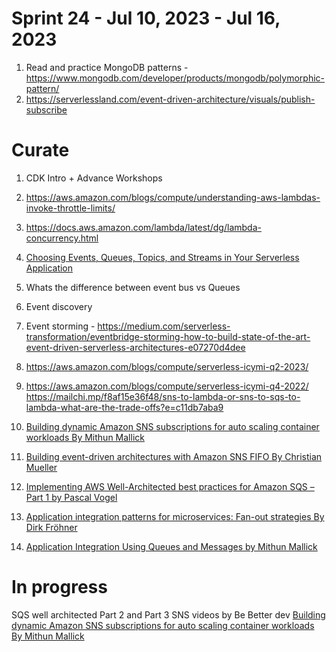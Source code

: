<h1>Sprint 24 - Jul 10, 2023 - Jul 16, 2023</h1>

1. Read and practice MongoDB patterns - https://www.mongodb.com/developer/products/mongodb/polymorphic-pattern/
2. https://serverlessland.com/event-driven-architecture/visuals/publish-subscribe

# Curate

1. CDK Intro + Advance Workshops
2. https://aws.amazon.com/blogs/compute/understanding-aws-lambdas-invoke-throttle-limits/
3. https://docs.aws.amazon.com/lambda/latest/dg/lambda-concurrency.html
3. [Choosing Events, Queues, Topics, and Streams in Your Serverless Application](https://pages.awscloud.com/Choosing-Events-Queues-Topics-and-Streams-in-Your-Serverless-Application_2020_0420-SRV_OD.html)
4. Whats the difference between event bus vs Queues
5. Event discovery
8. Event storming -
https://medium.com/serverless-transformation/eventbridge-storming-how-to-build-state-of-the-art-event-driven-serverless-architectures-e07270d4dee
9. https://aws.amazon.com/blogs/compute/serverless-icymi-q2-2023/
10. https://aws.amazon.com/blogs/compute/serverless-icymi-q4-2022/
https://mailchi.mp/f8af15e36f48/sns-to-lambda-or-sns-to-sqs-to-lambda-what-are-the-trade-offs?e=c11db7aba9
11. [Building dynamic Amazon SNS subscriptions for auto scaling container workloads By Mithun Mallick](https://aws.amazon.com/blogs/compute/building-dynamic-amazon-sns-subscriptions-for-auto-scaling-container-workloads/)
12. [Building event-driven architectures with Amazon SNS FIFO By Christian Mueller](https://aws.amazon.com/blogs/compute/building-event-driven-architectures-with-amazon-sns-fifo/)
13. [Implementing AWS Well-Architected best practices for Amazon SQS – Part 1 by Pascal Vogel ](https://aws.amazon.com/blogs/compute/implementing-aws-well-architected-best-practices-for-amazon-sqs-part-1/)

14. [Application integration patterns for microservices: Fan-out strategies By Dirk Fröhner](https://aws.amazon.com/blogs/compute/application-integration-patterns-for-microservices-fan-out-strategies/)
15. [Application Integration Using Queues and Messages by Mithun Mallick](https://aws.amazon.com/blogs/architecture/application-integration-using-queues-and-messages/)

# In progress

SQS well architected Part 2 and Part 3
SNS videos by Be Better dev
[Building dynamic Amazon SNS subscriptions for auto scaling container workloads By Mithun Mallick](https://aws.amazon.com/blogs/compute/building-dynamic-amazon-sns-subscriptions-for-auto-scaling-container-workloads/)